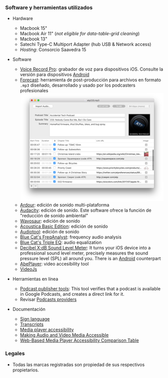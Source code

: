 ### Software y herramientas utilizados

* Hardware
     - Macbook 15"
     - Macbook Air 11" (_not eligible for data-table-grid cleaning_)
     - Macbook 13"
     - Satechi Type-C Multiport Adapter (hub USB & Network access)
     - _Hosting_: Consorcio Saavedra 15

* Software
     - [Voice Record Pro](https://apps.apple.com/ar/app/voice-record-pro/id546983235): grabador de voz para dispositivos iOS. Consulte la versión para dispositivos [Android](https://play.google.com/store/apps/details?id=ca.bejbej.voicerecordpro&hl=es)
     - [Forecast](https://overcast.fm/forecast): herramienta de post-producción para archivos en formato `.mp3` diseñado, desarrollado y usado por los podcasters profesionales
  ![image](images/4006804565-forecast-screenshot.png)
     - [Ardour](https://ardour.org/): edición de sonido multi-plataforma
     - [Audacity](http://www.audacityteam.org): edición de sonido. Este software ofrece la función de "reducción de sonido ambiental"
     - [Wavosaur](http://www.wavosaur.com/): edición de sonido
     - [Acoustica Basic Edition](https://acondigital.com/products/acoustica-audio-editor/): edición de sonido
     - [Audiotool](https://www.audiotool.com/): edición de sonido
     - [Blue Cat's FreqAnalyst](https://www.bluecataudio.com/Products/Bundle_FreewarePack/): frequency audio analysis
     - [Blue Cat's Triple EQ](https://www.bluecataudio.com/Products/Bundle_FreewarePack/): audio equalization
     - [Decibel X:dB Sound Level Meter](https://apps.apple.com/us/app/decibel-10-noise-db-meter-fft-frequency-analyzer/id448155923): It turns your iOS device into a professional sound level meter, precisely measures the sound pressure level (SPL) all around you. There is an [Android](https://play.google.com/store/apps/details?id=com.skypaw.decibel&hl=es_AR) counterpart
     - [AbePlayer](https://ableplayer.github.io/ableplayer/): video accesibility tool
     - [VideoJs](https://videojs.com/)
* Herramientas en línea
     - [Podcast publisher tools](https://search.google.com/devtools/podcast/preview): This tool verifies that a podcast is available in Google Podcasts, and creates a direct link for it.
     - Revisar [Podcasts providers](Podcasts_providers.md)   
* Documentación
     - [Sign language](https://www.w3.org/WAI/media/av/sign-languages/)
     - [Transcripts](https://www.w3.org/WAI/media/av/transcripts/#checklist)
     - [Media player accessibility](https://www.w3.org/WAI/media/av/player/)
     - [Making Audio and Video Media Accessible](https://www.w3.org/WAI/media/av/)
     - [Web-Based Media Player Accessibility Comparison Table](http://kensgists.github.io/apt/)
     
### Legales

* Todas las marcas registradas son propiedad de sus respectivos propietarios.
